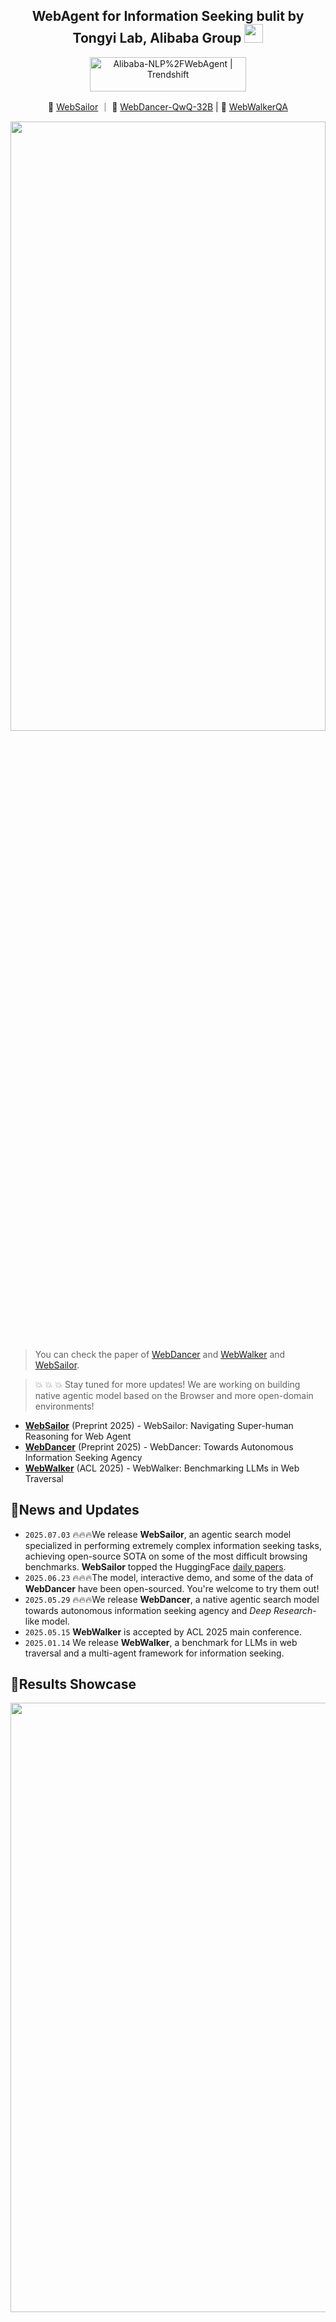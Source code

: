 <div align="center">

<h2>WebAgent for Information Seeking bulit by Tongyi Lab, Alibaba Group <img src="./assets/tongyi.png" width="30px" style="display:inline;"></h2>

</div>
<p align="center">
<a href="https://trendshift.io/repositories/14217" target="_blank"><img src="https://trendshift.io/api/badge/repositories/14217" 
alt="Alibaba-NLP%2FWebAgent | Trendshift" style="width: 250px; height: 55px;" width="250" height="55"/></a>
</p>

<p align="center">
🤗 <a href="https://huggingface.co/Alibaba-NLP/WebSailor" target="_blank">WebSailor</a> ｜
🤗 <a href="https://huggingface.co/Alibaba-NLP/WebDancer-32B" target="_blank">WebDancer-QwQ-32B</a>  | 
🤗 <a href="https://huggingface.co/datasets/callanwu/WebWalkerQA" target="_blank">WebWalkerQA</a>

</p>

<div align="center">
<p align="center">
  <img src="assets/roadmap.png" width="100%" height="50%" />
</p>
</div>

> You can check the paper of [WebDancer](https://arxiv.org/pdf/2505.22648) and [WebWalker](https://arxiv.org/pdf/2501.07572) and [WebSailor](https://arxiv.org/pdf/2507.02592).

> 💥 💥 💥 Stay tuned for more updates! We are working on building native agentic model based on the Browser and more open-domain environments!

- [**WebSailor**](WebSailor) (Preprint 2025) - WebSailor: Navigating Super-human Reasoning for Web Agent
- [**WebDancer**](WebDancer) (Preprint 2025) - WebDancer: Towards Autonomous Information Seeking Agency
- [**WebWalker**](WebWalker) (ACL 2025) - WebWalker: Benchmarking LLMs in Web Traversal

## 📰News and Updates

- `2025.07.03` 🔥🔥🔥We release **WebSailor**, an agentic search model specialized in performing extremely complex information seeking tasks, achieving open-source SOTA on some of the most difficult browsing benchmarks. **WebSailor** topped the HuggingFace [daily papers](https://huggingface.co/papers/2507.02592).
- `2025.06.23` 🔥🔥🔥The model, interactive demo, and some of the data of **WebDancer** have been open-sourced. You're welcome to try them out!
- `2025.05.29` 🔥🔥🔥We release **WebDancer**, a native agentic search model towards autonomous information seeking agency and _Deep Research_-like model.
- `2025.05.15` **WebWalker** is accepted by ACL 2025 main conference.
- `2025.01.14` We release **WebWalker**, a benchmark for LLMs in web traversal and a multi-agent framework for information seeking.

## 💎Results Showcase

<div align="center">
<p align="center">
  <img src="assets/result.png" width="800%" height="50%" />
</p>
</div>

## ⛵️Features for WebSailor

- A complete post-training methodology enabling models to engage in extended thinking and information seeking, ultimately allowing them to successfully complete extremely complex tasks previously considered unsolvable.
- Introduces **SailorFog-QA**, a scalable QA benchmark with high uncertainty and difficulty, curated with a novel data synthesis method through graph sampling and information obfuscation. Example SailorFog-QA data samples can be found at: [`WebSailor/dataset/sailorfog-QA.jsonl`](WebSailor/dataset/sailorfog-QA.jsonl)
- Effective post-training pipeline consisting of (1) high-quality reconstruction of concise reasoning from expert trajectories for clean supervision, (2) a two-stage training process involving an RFT cold start stage, followed by **Duplicating Sampling Policy Optimization (DUPO)**, an efficient agentic RL algorithm excelling in effectiveness and efficiency.
- WebSailor-72B significantly outperforms all open-source agents and frameworks while closing the performance gap with leading proprietary systems, achieving a score of **12.0%** on BrowseComp-en, **30.1%** on BrowseComp-zh, and **55.4%** on GAIA.
- **The checkpoint is coming soon.**

## 🌐Features for WebDancer

- Native agentic search reasoning model using ReAct framework towards autonomous information seeking agency and _Deep Research_-like model.
- We introduce a four-stage training paradigm comprising **browsing data construction, trajectory sampling, supervised fine-tuning for effective cold start, and reinforcement learning for improved generalization**, enabling the agent to autonomously acquire autonomous search and reasoning skills.
- Our data-centric approach integrates trajectory-level supervision fine-tuning and reinforcement learning (DAPO) to develop a scalable pipeline for **training agentic systems** via SFT or RL.
- WebDancer achieves a Pass@3 score of 64.1% on GAIA and 62.0% on WebWalkerQA.

## 🚀 Quick Start

You need to enter the [`WebDancer`](WebDancer) folder for the following commands.

### Step 0: Set Up the Environment

```bash
conda create -n webdancer python=3.12
pip install -r requirements.txt
```

### Step 1: Deploy the Model

Download the WebDancer model from [🤗 HuggingFace](https://huggingface.co/Alibaba-NLP/WebDancer-32B) and deploy it using the provided scripts with [sglang](https://github.com/sgl-project/sglang).

```bash
cd scripts
bash deploy_model.sh WebDancer_PATH
```

> **Note:** Replace `WebDancer_PATH` with the actual path to the downloaded model.

### Step 2: Run the Demo

Edit the following keys in [`WebDancer/scripts/run_demo.sh`](WebDancer/scripts/run_demo.sh):

- `GOOGLE_SEARCH_KEY`, you can get it from [here](https://serpapi.com/).
- `JINA_API_KEY`, you can get it from [here](https://jina.ai/api-dashboard/).
- `DASHSCOPE_API_KEY`, you can get it from [here](https://dashscope.aliyun.com/).

Then, launch the demo with Gradio to interact with the WebDancer model:

```bash
cd scripts
bash run_demo.sh
```

## 🎥 WebSailor Demos

We provide demos for BrowseComp-en, BrowseComp-zh and Daily Use. Our model can complete highly difficult and uncertain tasks requiring massive information acquisition and complex reasoning.

<div align="center">
    <h3>BrowseComp-en</h3>
    <video src= "https://github.com/user-attachments/assets/2dc0b03a-c241-4f70-bf11-92fda28020fa"/>
</div>

<div align="center">
    <h3>BrowseComp-zh</h3>
    <video src="https://github.com/user-attachments/assets/f9aed746-ffc8-4b76-b135-715ec0eab544" />
</div>

<div align="center">
    <h3>Daily Use</h3>
    <video src="https://github.com/user-attachments/assets/1299c5a8-cee3-4a70-b68b-c5d227cf8055" />
</div>

## 🎥 WebDancer Demos

We provide demos for WebWalkerQA, GAIA and Daily Use.
Our model can execute the long-horizon tasks with **multiple steps** and **complex reasoning**, such as web traversal, information seeking and question answering.

<div align="center">
    <h3>WebWalkerQA</h3>
    <video src="https://github.com/user-attachments/assets/0bbaf55b-897e-4c57-967d-a6e8bbd2167e" />
</div>

<div align="center">
    <h3>GAIA</h3>
    <video src="https://github.com/user-attachments/assets/935c668e-6169-4712-9c04-ac80f0531872" />
</div>

<div align="center">
    <h3>Daily Use</h3>
    <video src="https://github.com/user-attachments/assets/d1d5b533-4009-478b-bd87-96b86389327d" />
</div>

## 📃License

The content of this project itself is licensed under [LICENSE](LICENSE).

## 🚩Citation

If this work is helpful, please kindly cite as:

```bigquery
@misc{li2025websailor,
      title={WebSailor: Navigating Super-human Reasoning for Web Agent},
      author={Kuan Li and Zhongwang Zhang and Huifeng Yin and Liwen Zhang and Litu Ou and Jialong Wu and Wenbiao Yin and Baixuan Li and Zhengwei Tao and Xinyu Wang and Weizhou Shen and Junkai Zhang and Dingchu Zhang and Xixi Wu and Yong Jiang and Ming Yan and Pengjun Xie and Fei Huang and Jingren Zhou},
      year={2025},
      eprint={2507.02592},
      archivePrefix={arXiv},
      primaryClass={cs.CL},
      url={https://arxiv.org/abs/2507.02592},
}
@misc{wu2025webdancer,
      title={WebDancer: Towards Autonomous Information Seeking Agency},
      author={Jialong Wu and Baixuan Li and Runnan Fang and Wenbiao Yin and Liwen Zhang and Zhengwei Tao and Dingchu Zhang and Zekun Xi and Yong Jiang and Pengjun Xie and Fei Huang and Jingren Zhou},
      year={2025},
      eprint={2505.22648},
      archivePrefix={arXiv},
      primaryClass={cs.CL},
      url={https://arxiv.org/abs/2505.22648},
}
@misc{wu2025webwalker,
      title={WebWalker: Benchmarking LLMs in Web Traversal},
      author={Jialong Wu and Wenbiao Yin and Yong Jiang and Zhenglin Wang and Zekun Xi and Runnan Fang and Deyu Zhou and Pengjun Xie and Fei Huang},
      year={2025},
      eprint={2501.07572},
      archivePrefix={arXiv},
      primaryClass={cs.CL},
      url={https://arxiv.org/abs/2501.07572},
}
```

The repo is contributed by [Jialong Wu](https://callanwu.github.io/). If you have any questions, please feel free to contact via wujialongml@gmail.com or create an issue.

## 🌟Misc

<div align="center">

[![Star History Chart](https://api.star-history.com/svg?repos=Alibaba-NLP/WebAgent&type=Date)](https://www.star-history.com/#Alibaba-NLP/WebAgent&Date)

</div>

## 🚩Talent Recruitment

🔥🔥🔥We are hiring! Research intern positions are open (based in Hangzhou、Beijing、Shanghai)

📚 **Research Area**：Web Agent, Search Agent, Agent RL, MultiAgent RL, Agentic RAG

☎️ **Contact**：[yongjiang.jy@alibaba-inc.com]()
